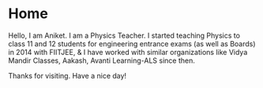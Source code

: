 Home
====
Hello, I am Aniket. I am a Physics Teacher. I started teaching Physics to class 11 and 12 students for engineering entrance exams (as well 
as Boards) in 2014 with FIITJEE, & I have worked with similar organizations like Vidya Mandir Classes, Aakash, Avanti Learning-ALS since then.

Thanks for visiting. Have a nice day!
